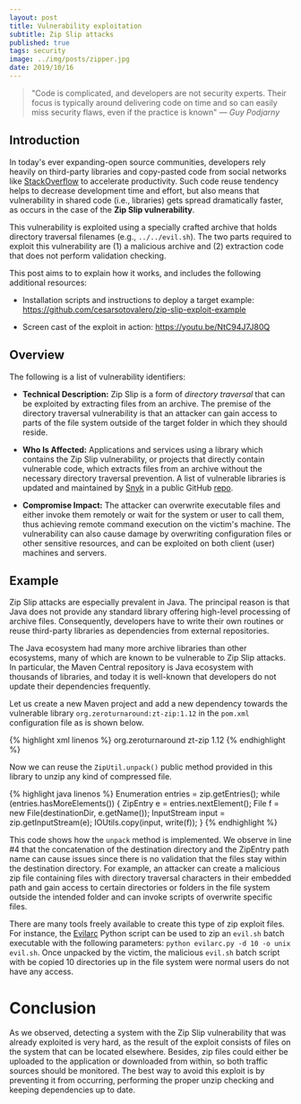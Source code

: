 ```yaml
---
layout: post
title: Vulnerability exploitation
subtitle: Zip Slip attacks
published: true
tags: security
image: ../img/posts/zipper.jpg
date: 2019/10/16
---
```


>"Code is complicated, and developers are not security experts. Their focus is typically around delivering code on time and so can
easily miss security flaws, even if the practice is known" *― Guy Podjarny*

## Introduction

In today's ever expanding-open source communities, developers rely heavily on third-party libraries and copy-pasted code from social networks like [StackOverflow](https://stackoverflow.com/) to accelerate productivity. Such code reuse tendency helps to decrease development time and effort, but also means that vulnerability in shared code (i.e., libraries) gets spread dramatically faster, as occurs in the case of the **Zip Slip vulnerability**.

This vulnerability is exploited using a specially crafted archive that holds directory traversal filenames (e.g., `../../evil.sh`). The two parts required to exploit this vulnerability are (1) a malicious archive and (2) extraction code that does not perform validation checking.

This post aims to to explain how it works, and includes the following additional resources:

-   Installation scripts and instructions to deploy a target example:
    <https://github.com/cesarsotovalero/zip-slip-exploit-example>

-   Screen cast of the exploit in action: <https://youtu.be/NtC94J7J80Q>

## Overview

The following is a list of vulnerability identifiers:

-   **Technical Description:** Zip Slip is a form of *directory
    traversal* that can be exploited by extracting files from an
    archive. The premise of the directory traversal vulnerability is
    that an attacker can gain access to parts of the file system outside
    of the target folder in which they should reside.

-   **Who Is Affected:** Applications and services using a library which
    contains the Zip Slip vulnerability, or projects that directly
    contain vulnerable code, which extracts files from an archive
    without the necessary directory traversal prevention. A list of
    vulnerable libraries is updated and maintained by [Snyk](https://snyk.io) in a
    public GitHub [repo](https://github.com/snyk/zip-slip-vulnerability).

-   **Compromise Impact:** The attacker can overwrite executable files
    and either invoke them remotely or wait for the system or user to
    call them, thus achieving remote command execution on the victim's
    machine. The vulnerability can also cause damage by overwriting
    configuration files or other sensitive resources, and can be
    exploited on both client (user) machines and servers.

## Example

Zip Slip attacks are especially prevalent in Java. The principal reason is that Java does not provide any standard library offering high-level processing of archive files. Consequently, developers have to write their own routines or reuse third-party libraries as dependencies from external repositories.

The Java ecosystem had many more archive libraries than other ecosystems, many of which are known to be vulnerable to Zip Slip attacks. In particular, the Maven Central repository is Java ecosystem with thousands of libraries, and today it is well-known that developers do not update their dependencies frequently.

Let us create a new Maven project and add a new dependency towards the
vulnerable library `org.zeroturnaround:zt-zip:1.12` in the `pom.xml`
configuration file as is shown below.
 
{% highlight xml linenos %}
<dependency>
    <groupId>org.zeroturnaround</groupId>
    <artifactId>zt-zip</artifactId>
    <version>1.12</version>
</dependency>
{% endhighlight %}

 Now we can reuse the `ZipUtil.unpack()` public method provided in this library to unzip any kind of compressed file. 

{% highlight java linenos %}
Enumeration<ZipEntry> entries = zip.getEntries();
   while (entries.hasMoreElements()) {
       ZipEntry e = entries.nextElement();
       File f = new File(destinationDir, e.getName());
       InputStream input = zip.getInputStream(e);
       IOUtils.copy(input, write(f));
   }
{% endhighlight %}

This code shows how the `unpack` method is implemented. We observe in line #4 that the concatenation of the destination directory and the ZipEntry path name can cause issues since there is no validation that the files stay within the destination directory. For example, an attacker can create a malicious zip file containing files with directory traversal characters in their embedded path and gain access to certain directories or folders in the file system outside the intended folder and can invoke scripts of overwrite specific files.

There are many tools freely available to create this type of zip exploit files. For instance, the [Evilarc](https://github.com/ptoomey3/evilarc) Python script can be used to zip an `evil.sh` batch executable with the following parameters: `python evilarc.py -d 10 -o unix evil.sh`. Once unpacked by the victim, the malicious `evil.sh` batch script with be copied 10 directories up in the file system were normal users do not have any access.

Conclusion
========
 
 As we observed, detecting a system with the Zip Slip vulnerability that  was already exploited is very hard, as the result of the exploit  consists of files on the system that can be located elsewhere. Besides,  zip files could either be uploaded to the application or downloaded from  within, so both traffic sources should be monitored. The  best way to avoid this exploit is by preventing it from occurring,  performing the proper unzip checking and keeping dependencies up to  date.
